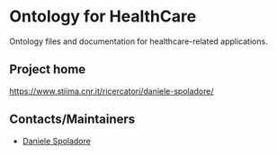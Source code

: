 # Ontology for HealthCare

Ontology files and documentation for healthcare-related applications.

## Project home

https://www.stiima.cnr.it/ricercatori/daniele-spoladore/

## Contacts/Maintainers

* [Daniele Spoladore](mailto:daniele.spoladore@cnr.it)
